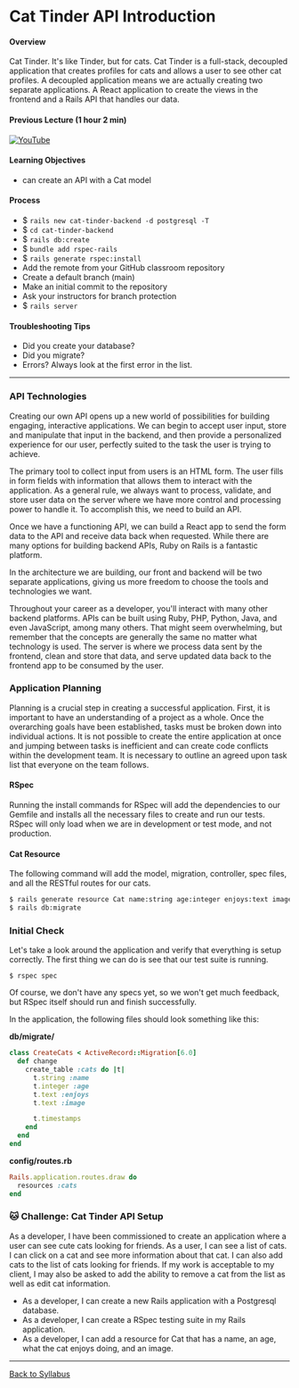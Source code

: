 # Cat Tinder API Introduction

#### Overview

Cat Tinder. It's like Tinder, but for cats. Cat Tinder is a full-stack, decoupled application that creates profiles for cats and allows a user to see other cat profiles. A decoupled application means we are actually creating two separate applications. A React application to create the views in the frontend and a Rails API that handles our data.

#### Previous Lecture (1 hour 2 min)

[![YouTube](http://img.youtube.com/vi/CSzqYFrRAtw/0.jpg)](https://www.youtube.com/watch?v=CSzqYFrRAtw)

#### Learning Objectives

- can create an API with a Cat model

#### Process

- $ `rails new cat-tinder-backend -d postgresql -T`
- $ `cd cat-tinder-backend`
- $ `rails db:create`
- $ `bundle add rspec-rails`
- $ `rails generate rspec:install`
- Add the remote from your GitHub classroom repository
- Create a default branch (main)
- Make an initial commit to the repository
- Ask your instructors for branch protection
- $ `rails server`

#### Troubleshooting Tips

- Did you create your database?
- Did you migrate?
- Errors? Always look at the first error in the list.

---

### API Technologies

Creating our own API opens up a new world of possibilities for building engaging, interactive applications. We can begin to accept user input, store and manipulate that input in the backend, and then provide a personalized experience for our user, perfectly suited to the task the user is trying to achieve.

The primary tool to collect input from users is an HTML form. The user fills in form fields with information that allows them to interact with the application. As a general rule, we always want to process, validate, and store user data on the server where we have more control and processing power to handle it. To accomplish this, we need to build an API.

Once we have a functioning API, we can build a React app to send the form data to the API and receive data back when requested. While there are many options for building backend APIs, Ruby on Rails is a fantastic platform.

In the architecture we are building, our front and backend will be two separate applications, giving us more freedom to choose the tools and technologies we want.

Throughout your career as a developer, you'll interact with many other backend platforms. APIs can be built using Ruby, PHP, Python, Java, and even JavaScript, among many others. That might seem overwhelming, but remember that the concepts are generally the same no matter what technology is used. The server is where we process data sent by the frontend, clean and store that data, and serve updated data back to the frontend app to be consumed by the user.

### Application Planning

Planning is a crucial step in creating a successful application. First, it is important to have an understanding of a project as a whole. Once the overarching goals have been established, tasks must be broken down into individual actions. It is not possible to create the entire application at once and jumping between tasks is inefficient and can create code conflicts within the development team. It is necessary to outline an agreed upon task list that everyone on the team follows.

#### RSpec

Running the install commands for RSpec will add the dependencies to our Gemfile and installs all the necessary files to create and run our tests. RSpec will only load when we are in development or test mode, and not production.

#### Cat Resource

The following command will add the model, migration, controller, spec files, and all the RESTful routes for our cats.

```bash
$ rails generate resource Cat name:string age:integer enjoys:text image:text
$ rails db:migrate
```

### Initial Check

Let's take a look around the application and verify that everything is setup correctly. The first thing we can do is see that our test suite is running.

```
$ rspec spec
```

Of course, we don't have any specs yet, so we won't get much feedback, but RSpec itself should run and finish successfully.

In the application, the following files should look something like this:

**db/migrate/**

```ruby
class CreateCats < ActiveRecord::Migration[6.0]
  def change
    create_table :cats do |t|
      t.string :name
      t.integer :age
      t.text :enjoys
      t.text :image

      t.timestamps
    end
  end
end
```

**config/routes.rb**

```ruby
Rails.application.routes.draw do
  resources :cats
end
```

### 🐱 Challenge: Cat Tinder API Setup

As a developer, I have been commissioned to create an application where a user can see cute cats looking for friends. As a user, I can see a list of cats. I can click on a cat and see more information about that cat. I can also add cats to the list of cats looking for friends. If my work is acceptable to my client, I may also be asked to add the ability to remove a cat from the list as well as edit cat information.

- As a developer, I can create a new Rails application with a Postgresql database.
- As a developer, I can create a RSpec testing suite in my Rails application.
- As a developer, I can add a resource for Cat that has a name, an age, what the cat enjoys doing, and an image.

---

[Back to Syllabus](../../README.md#cat-tinder-backend)

